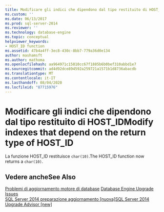 ```yaml
---
title: Modificare gli indici che dipendono dal tipo restituito di HOST_ID | Microsoft Docs
ms.custom: ''
ms.date: 06/13/2017
ms.prod: sql-server-2014
ms.reviewer: ''
ms.technology: database-engine
ms.topic: conceptual
helpviewer_keywords:
- HOST_ID function
ms.assetid: 47b4a4ff-3ec8-430c-8bb7-779a36d0e134
author: mashamsft
ms.author: mathoma
ms.openlocfilehash: aa964971c15810cc67f1885b6b0bef310abbd1e7
ms.sourcegitcommit: ad4d92dce894592a259721a1571b1d8736abacdb
ms.translationtype: MT
ms.contentlocale: it-IT
ms.lasthandoff: 08/04/2020
ms.locfileid: "87715976"
---
```

# <a name="modify-indexes-that-depend-on-the-return-type-of-host_id"></a><span data-ttu-id="5a549-102">Modificare gli indici che dipendono dal tipo restituito di HOST_ID</span><span class="sxs-lookup"><span data-stu-id="5a549-102">Modify indexes that depend on the return type of HOST_ID</span></span>
  <span data-ttu-id="5a549-103">La funzione HOST_ID restituisce `char(10)`.</span><span class="sxs-lookup"><span data-stu-id="5a549-103">The HOST_ID function now returns a `char(10)`.</span></span>  
  
## <a name="see-also"></a><span data-ttu-id="5a549-104">Vedere anche</span><span class="sxs-lookup"><span data-stu-id="5a549-104">See Also</span></span>  
 <span data-ttu-id="5a549-105">[Problemi di aggiornamento motore di database](../../../2014/sql-server/install/database-engine-upgrade-issues.md) </span><span class="sxs-lookup"><span data-stu-id="5a549-105">[Database Engine Upgrade Issues](../../../2014/sql-server/install/database-engine-upgrade-issues.md) </span></span>  
 [<span data-ttu-id="5a549-106">SQL Server 2014 preparazione aggiornamento &#91;nuova&#93;</span><span class="sxs-lookup"><span data-stu-id="5a549-106">SQL Server 2014 Upgrade Advisor &#91;new&#93;</span></span>](sql-server-2014-upgrade-advisor.md)  
  
  
